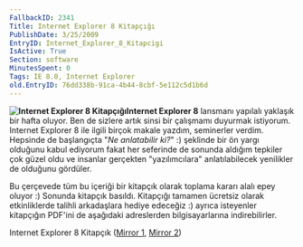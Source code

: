 ```yaml
---
FallbackID: 2341
Title: Internet Explorer 8 Kitapçığı
PublishDate: 3/25/2009
EntryID: Internet_Explorer_8_Kitapcigi
IsActive: True
Section: software
MinutesSpent: 0
Tags: IE 8.0, Internet Explorer
old.EntryID: 76dd338b-91ca-4b44-8cbf-5e112c5d1b6d
---
```

**![Internet Explorer 8
Kitapçığı](http://cdn.daron.yondem.com/assets/2341/24032009_1.jpg)Internet
Explorer 8** lansmanı yapılalı yaklaşık bir hafta oluyor. Ben de sizlere
artık sinsi bir çalışmamı duyurmak istiyorum. Internet Explorer 8 ile
ilgili birçok makale yazdım, seminerler verdim. Hepsinde de başlangıçta
"*Ne anlatabilir ki?*" :) şeklinde bir ön yargı olduğunu kabul ediyorum
fakat her seferinde de sonunda aldığım tepkiler çok güzel oldu ve
insanlar gerçekten "yazılımcılara" anlatılabilecek yenilikler de
olduğunu gördüler.

Bu çerçevede tüm bu içeriği bir kitapçık olarak toplama kararı alalı
epey oluyor :) Sonunda kitapçık basıldı. Kitapçığı tamamen ücretsiz
olarak etkinliklerde talihli arkadaşlara hediye edeceğiz :) ayrıca
isteyenler kitapçığın PDF'ini de aşağıdaki adreslerden bilgisayarlarına
indirebilirler.

Internet Explorer 8 Kitapçık ([Mirror
1](http://www.kodlab.com/web-internet/50-internet-explorer-8.html),
[Mirror 2](http://cdn.daron.yondem.com/assets/2341/ie8_ebook_tr.pdf))


